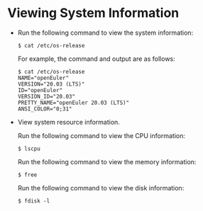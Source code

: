 # Viewing System Information

-   Run the following command to view the system information:

    ```
    $ cat /etc/os-release
    ```

    For example, the command and output are as follows:

    ```
    $ cat /etc/os-release
    NAME="openEuler"
    VERSION="20.03 (LTS)"
    ID="openEuler"
    VERSION_ID="20.03"
    PRETTY_NAME="openEuler 20.03 (LTS)"
    ANSI_COLOR="0;31"
    ```


-   View system resource information.

    Run the following command to view the CPU information:

    ```
    $ lscpu
    ```

    Run the following command to view the memory information:

    ```
    $ free
    ```

    Run the following command to view the disk information:

    ```
    $ fdisk -l
    ```


